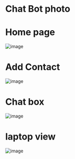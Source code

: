 # Chat Bot photo

# Home page
![image](https://github.com/shanmugamtech/extra_space/assets/107739312/29bd1289-9de6-47b7-8424-b72755406d94)

# Add Contact
![image](https://github.com/shanmugamtech/extra_space/assets/107739312/d63517aa-b0d6-4feb-8602-b57bb5ae3abf)

# Chat box 
![image](https://github.com/shanmugamtech/extra_space/assets/107739312/220fb597-23c6-4b18-85f3-ac854a2d6848)

# laptop view 
![image](https://github.com/shanmugamtech/extra_space/assets/107739312/0649e98d-66dd-4d9f-9d54-1401f50f4682)
